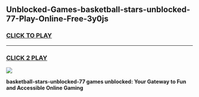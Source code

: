 
## Unblocked-Games-basketball-stars-unblocked-77-Play-Online-Free-3y0js
<h3>
<a href="https://premium76.site?title=basketball-stars-unblocked-77&ref=26A">CLICK TO PLAY</a></h3>
<hr>

<h3>
<a href="https://premium76.site?title=basketball-stars-unblocked-77&ref=26A">CLICK 2 PLAY</a>
  
</h3>

<a href="https://premium76.site?title=basketball-stars-unblocked-77&ref=26A"><img src="https://clearcache.store/games.png"></a>


**basketball-stars-unblocked-77 games unblocked: Your Gateway to Fun and Accessible Online Gaming**
